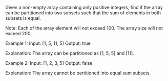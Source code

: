 Given a non-empty array containing only positive integers, find if the array can be partitioned into two subsets such that the sum of elements in both subsets is equal.

Note:
Each of the array element will not exceed 100.
The array size will not exceed 200.
 

Example 1:
Input: [1, 5, 11, 5]
Output: true

Explanation: The array can be partitioned as [1, 5, 5] and [11].
 

Example 2:
Input: [1, 2, 3, 5]
Output: false

Explanation: The array cannot be partitioned into equal sum subsets.